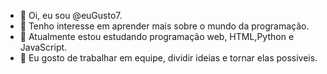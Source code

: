 - 👋 Oi, eu sou @euGusto7.
- 👀 Tenho interesse em aprender mais sobre o mundo da programação.
- 🌱 Atualmente estou estudando programação web, HTML,Python e JavaScript.
- 💞️ Eu gosto de trabalhar em equipe, dividir ideias e tornar elas possiveis.

<!---
euGusto7/euGusto7 is a ✨ special ✨ repository because its `README.md` (this file) appears on your GitHub profile.
You can click the Preview link to take a look at your changes.
--->
